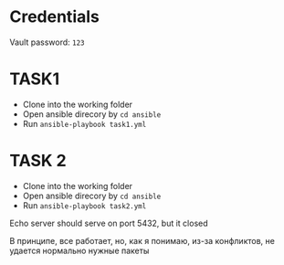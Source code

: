 # Credentials
Vault password: `123`

# TASK1

- Clone into the working folder
- Open ansible direcory by `cd ansible`
- Run `ansible-playbook task1.yml`

# TASK 2

- Clone into the working folder
- Open ansible direcory by `cd ansible`
- Run `ansible-playbook task2.yml`

Echo server should serve on port 5432, but it closed

В принципе, все работает, но, как я понимаю, из-за конфликтов, не удается нормально нужные пакеты
